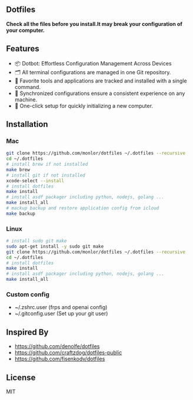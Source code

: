 ## Dotfiles

**Check all the files before you install.It may break your configuration of your computer.**

## Features

* 📦 Dotbot: Effortless Configuration Management Across Devices
* 🗂️ All terminal configurations are managed in one Git repository.
* 🧰 Favorite tools and applications are tracked and installed with a single command.
* 🔄 Synchronized configurations ensure a consistent experience on any machine.
* 🚀 One-click setup for quickly initializing a new computer.

## Installation

### Mac

```bash
git clone https://github.com/monlor/dotfiles ~/.dotfiles --recursive
cd ~/.dotfiles
# install brew if not installed
make brew
# install git if not installed
xcode-select --install
# install dotfiles
make install
# install asdf packager including python, nodejs, golang ...
make install_all
# mackup backup and restore application config from icloud
make backup
```

### Linux

```bash
# install sudo git make 
sudo apt-get install -y sudo git make
git clone https://github.com/monlor/dotfiles ~/.dotfiles --recursive
cd ~/.dotfiles
# install dotfiles
make install
# install asdf packager including python, nodejs, golang ...
make install_all
```

### Custom config

* ~/.zshrc.user (frps and openai config)
* ~/.gitconfig.user (Set up your git user)

## Inspired By

- https://github.com/denolfe/dotfiles
- https://github.com/craftzdog/dotfiles-public
- https://github.com/fisenkodv/dotfiles

## License

MIT
